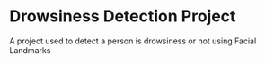 # Drowsiness Detection Project

A project used to detect a person is drowsiness or not using Facial Landmarks
